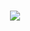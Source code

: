 <!-- <p align="center">
    <img src="./assets/gif/walking-ready.gif" width="300" />
</p> -->
<h1 align="center">
    <img src="https://readme-typing-svg.herokuapp.com/?font=Righteous&size=35&center=true&vCenter=true&width=600&height=70&duration=5000&lines=Hello+There!;+My+name+is+China;+I'm+a+mobile+application+developer!" />
</h1>
